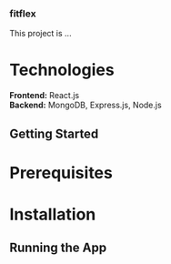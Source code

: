 ### fitflex
This project is ... 

# Technologies 
**Frontend:** React.js <br>
**Backend:** MongoDB, Express.js, Node.js

## Getting Started

# Prerequisites 

# Installation 

## Running the App 
